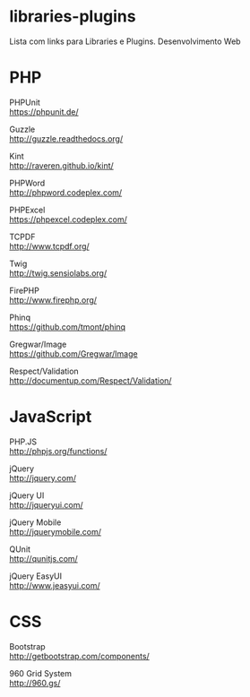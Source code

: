libraries-plugins
=================

Lista com links para Libraries e Plugins. Desenvolvimento Web

PHP
=============

PHPUnit <br>
https://phpunit.de/

Guzzle <br>
http://guzzle.readthedocs.org/

Kint <br>
http://raveren.github.io/kint/

PHPWord <br>
http://phpword.codeplex.com/

PHPExcel <br>
https://phpexcel.codeplex.com/

TCPDF <br>
http://www.tcpdf.org/

Twig <br>
http://twig.sensiolabs.org/

FirePHP <br>
http://www.firephp.org/

Phinq <br>
https://github.com/tmont/phinq

Gregwar/Image <br>
https://github.com/Gregwar/Image

Respect/Validation <br>
http://documentup.com/Respect/Validation/

JavaScript
=============

PHP.JS <br>
http://phpjs.org/functions/

jQuery <br>
http://jquery.com/

jQuery UI <br>
http://jqueryui.com/

jQuery Mobile <br>
http://jquerymobile.com/

QUnit <br>
http://qunitjs.com/

jQuery EasyUI <br>
http://www.jeasyui.com/

CSS
======
Bootstrap <br>
http://getbootstrap.com/components/

960 Grid System <br>
http://960.gs/



